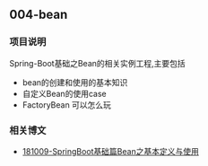 ## 004-bean

### 项目说明

Spring-Boot基础之Bean的相关实例工程,主要包括

- bean的创建和使用的基本知识
- 自定义Bean的使用case
- FactoryBean 可以怎么玩

### 相关博文

- [181009-SpringBoot基础篇Bean之基本定义与使用](http://spring.hhui.top/spring-blog/2018/10/09/181009-SpringBoot%E5%9F%BA%E7%A1%80%E7%AF%87Bean%E4%B9%8B%E5%9F%BA%E6%9C%AC%E5%AE%9A%E4%B9%89%E4%B8%8E%E4%BD%BF%E7%94%A8/)
